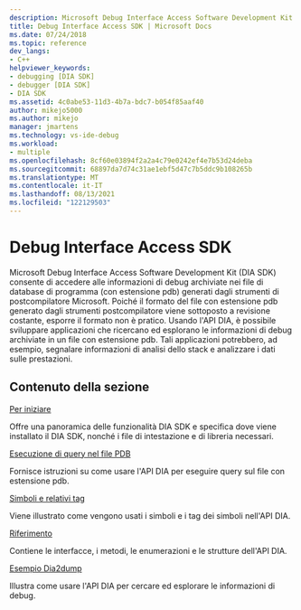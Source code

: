 ```yaml
---
description: Microsoft Debug Interface Access Software Development Kit (DIA SDK) consente di accedere alle informazioni di debug archiviate nei file di database di programma (con estensione pdb) generati dagli strumenti di postcompilatore Microsoft.
title: Debug Interface Access SDK | Microsoft Docs
ms.date: 07/24/2018
ms.topic: reference
dev_langs:
- C++
helpviewer_keywords:
- debugging [DIA SDK]
- debugger [DIA SDK]
- DIA SDK
ms.assetid: 4c0abe53-11d3-4b7a-bdc7-b054f85aaf40
author: mikejo5000
ms.author: mikejo
manager: jmartens
ms.technology: vs-ide-debug
ms.workload:
- multiple
ms.openlocfilehash: 8cf60e03894f2a2a4c79e0242ef4e7b53d24deba
ms.sourcegitcommit: 68897da7d74c31ae1ebf5d47c7b5ddc9b108265b
ms.translationtype: MT
ms.contentlocale: it-IT
ms.lasthandoff: 08/13/2021
ms.locfileid: "122129503"
---
```

# <a name="debug-interface-access-sdk"></a>Debug Interface Access SDK

Microsoft Debug Interface Access Software Development Kit (DIA SDK) consente di accedere alle informazioni di debug archiviate nei file di database di programma (con estensione pdb) generati dagli strumenti di postcompilatore Microsoft. Poiché il formato del file con estensione pdb generato dagli strumenti postcompilatore viene sottoposto a revisione costante, esporre il formato non è pratico. Usando l'API DIA, è possibile sviluppare applicazioni che ricercano ed esplorano le informazioni di debug archiviate in un file con estensione pdb. Tali applicazioni potrebbero, ad esempio, segnalare informazioni di analisi dello stack e analizzare i dati sulle prestazioni.

## <a name="in-this-section"></a>Contenuto della sezione

[Per iniziare](../../debugger/debug-interface-access/getting-started-debug-interface-access-sdk.md)

Offre una panoramica delle funzionalità DIA SDK e specifica dove viene installato il DIA SDK, nonché i file di intestazione e di libreria necessari.

[Esecuzione di query nel file PDB](../../debugger/debug-interface-access/querying-the-dot-pdb-file.md)

Fornisce istruzioni su come usare l'API DIA per eseguire query sul file con estensione pdb.

[Simboli e relativi tag](../../debugger/debug-interface-access/symbols-and-symbol-tags.md)

Viene illustrato come vengono usati i simboli e i tag dei simboli nell'API DIA.

[Riferimento](../../debugger/debug-interface-access/debug-interface-access-sdk-reference.md)

Contiene le interfacce, i metodi, le enumerazioni e le strutture dell'API DIA.

[Esempio Dia2dump](../../debugger/debug-interface-access/dia2dump-sample.md)

Illustra come usare l'API DIA per cercare ed esplorare le informazioni di debug.
